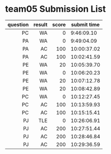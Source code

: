 # team05 Submission List
question | result | score | submit time
----:|----:|-----:|-----
PC | WA | 0 |  9:46:09.10 
PA | WA | 0 |  9:49:04.09 
PA | AC | 100 | 10:00:37.02 
PA | AC | 100 | 10:02:41.59 
PE | WA | 20 | 10:05:39.70 
PE | WA | 0 | 10:06:20.23 
PE | WA | 20 | 10:07:12.78 
PE | WA | 20 | 10:08:42.89 
PC | WA | 0 | 10:12:27.45 
PC | AC | 100 | 10:13:59.93 
PC | AC | 100 | 10:15:15.41 
PJ | TLE | 0 | 10:26:06.91 
PJ | AC | 200 | 10:27:51.44 
PJ | AC | 200 | 10:28:46.84 
PJ | AC | 200 | 10:29:36.59 
